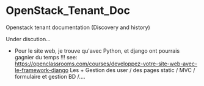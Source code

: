 # OpenStack_Tenant_Doc
Openstack tenant documentation (Discovery and history)

Under discution...
- Pour le site web, je trouve qu'avec Python, et django ont pourrais gagnier du temps !!!
see: https://openclassrooms.com/courses/developpez-votre-site-web-avec-le-framework-django
Les + Gestion des user / des pages static / MVC / formulaire  et gestion BD /....





